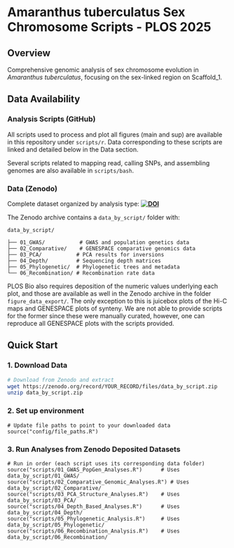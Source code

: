 # Amaranthus tuberculatus Sex Chromosome Scripts - PLOS 2025

## Overview
Comprehensive genomic analysis of sex chromosome evolution in *Amaranthus tuberculatus*, focusing on the sex-linked region on Scaffold_1.

## Data Availability

### Analysis Scripts (GitHub)
All scripts used to process and plot all figures (main and sup) are available in this repository under `scripts/r`.
Data corresponding to these scripts are linked and detailed below in the Data section. 

Several scripts related to mapping read, calling SNPs, and assembling genomes are also available in `scripts/bash`.

### Data (Zenodo)
Complete dataset organized by analysis type:
**[![DOI](https://zenodo.org/badge/DOI/YOUR_DOI_HERE.svg)](https://doi.org/YOUR_DOI_HERE)**

The Zenodo archive contains a `data_by_script/` folder with:
```text
data_by_script/

├── 01_GWAS/           # GWAS and population genetics data
├── 02_Comparative/    # GENESPACE comparative genomics data
├── 03_PCA/           # PCA results for inversions
├── 04_Depth/         # Sequencing depth matrices
├── 05_Phylogenetic/  # Phylogenetic trees and metadata
└── 06_Recombination/ # Recombination rate data
```

PLOS Bio also requires deposition of the numeric values underlying each plot, and those are available as well in the Zenodo archive in the folder `figure_data_export/`. The only exception to this is juicebox plots of the Hi-C maps and GENESPACE plots of synteny. We are not able to provide scripts for the former since these were manually curated, however, one can reproduce all GENESPACE plots with the scripts provided.  

## Quick Start

### 1. Download Data
```bash
# Download from Zenodo and extract
wget https://zenodo.org/record/YOUR_RECORD/files/data_by_script.zip
unzip data_by_script.zip
```

### 2. Set up environment
```
# Update file paths to point to your downloaded data
source("config/file_paths.R")
```

### 3. Run Analyses from Zenodo Deposited Datasets
```
# Run in order (each script uses its corresponding data folder)
source("scripts/01_GWAS_PopGen_Analyses.R")      # Uses data_by_script/01_GWAS/
source("scripts/02_Comparative_Genomic_Analyses.R") # Uses data_by_script/02_Comparative/
source("scripts/03_PCA_Structure_Analyses.R")    # Uses data_by_script/03_PCA/
source("scripts/04_Depth_Based_Analyses.R")      # Uses data_by_script/04_Depth/
source("scripts/05_Phylogenetic_Analysis.R")     # Uses data_by_script/05_Phylogenetic/
source("scripts/06_Recombination_Analysis.R")    # Uses data_by_script/06_Recombination/

```
